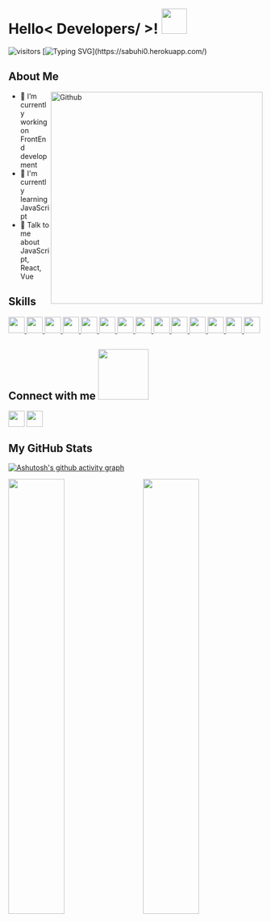 <h1>Hello< Developers/ >! <img src= "https://raw.githubusercontent.com/MartinHeinz/MartinHeinz/master/wave.gif" width = 50px> </h1>
<p>
 
![visitors](https://visitor-badge.glitch.me/badge?page_id=Sabuhi0.Sabuhi0)
[![Typing SVG](https://readme-typing-svg.herokuapp.com?size=22&lines=I'm+Web+Developer.)](https://sabuhi0.herokuapp.com/)
</p>
<h2> About Me </h2>
<img width="420px" align="right" alt="Github" src="https://news.mit.edu/sites/default/files/styles/news_article__image_gallery/public/images/202012/MIT-Coding-Brain-01-press_0.jpg?itok=JKoUflf8" />
 
- 🔭 I’m currently working on FrontEnd development
- 🌱 I'm currently learning JavaScript
- 💬 Talk to me about JavaScript, React, Vue

<h2> Skills </h2>
<a href="#" > <img width ='32px' src ='https://raw.githubusercontent.com/rahulbanerjee26/githubAboutMeGenerator/main/icons/python.svg'> </a>
<a href="#" > <img width ='32px' src ='https://raw.githubusercontent.com/rahulbanerjee26/githubAboutMeGenerator/main/icons/tailwind.svg'> </a>
<a href="#" ><img width ='32px' src ='https://raw.githubusercontent.com/rahulbanerjee26/githubAboutMeGenerator/main/icons/javascript.svg'> </a>
<a href="#" ><img width ='32px' src ='https://raw.githubusercontent.com/rahulbanerjee26/githubAboutMeGenerator/main/icons/sqlite.svg'> </a>
<a href="#" ><img width ='32px' src ='https://raw.githubusercontent.com/rahulbanerjee26/githubAboutMeGenerator/main/icons/bootstrap.svg'> </a>
<a href="#" ><img width ='32px' src ='https://raw.githubusercontent.com/rahulbanerjee26/githubAboutMeGenerator/main/icons/css.svg'> </a>
<a href="#" ><img width ='32px' src ='https://raw.githubusercontent.com/rahulbanerjee26/githubAboutMeGenerator/main/icons/flask.svg'> </a>
<a href="#" ><img width ='32px' src ='https://raw.githubusercontent.com/rahulbanerjee26/githubAboutMeGenerator/main/icons/git.svg'> </a>
<a href="#" ><img width ='32px' src ='https://raw.githubusercontent.com/rahulbanerjee26/githubAboutMeGenerator/main/icons/github.svg'> </a>
<a href="#" ><img width ='32px' src ='https://raw.githubusercontent.com/rahulbanerjee26/githubAboutMeGenerator/main/icons/heroku.svg'> </a>
<a href="#" ><img width ='32px' src ='https://raw.githubusercontent.com/rahulbanerjee26/githubAboutMeGenerator/main/icons/sass.svg'> </a>
<a href="#" ><img width ='32px' src ='https://camo.githubusercontent.com/ed93c2b000a76ceaad1503e7eb9356591b885227e82a36a005b9d3498b303ba5/68747470733a2f2f7777772e766563746f726c6f676f2e7a6f6e652f6c6f676f732f6669676d612f6669676d612d69636f6e2e737667'> </a> 
<a href="#" > <img width ='32px' src ='https://raw.githubusercontent.com/rahulbanerjee26/githubAboutMeGenerator/main/icons/html.svg'> </a>
<a href="#" > <img width ='32px' src ='https://raw.githubusercontent.com/rahulbanerjee26/githubAboutMeGenerator/main/icons/linux.svg'> </a>

<h2> Connect with me <img src='https://raw.githubusercontent.com/ShahriarShafin/ShahriarShafin/main/Assets/handshake.gif' width="100px"> </h2>
<a href = 'https://sabuhi0.herokuapp.com/'> <img width = '32px' align= 'center' src="https://raw.githubusercontent.com/rahulbanerjee26/githubAboutMeGenerator/main/icons/portfolio.png"/></a> 
<a href = 'https://www.linkedin.com/in/sabuhi-gasimov-0466b5226/'> <img width = '32px' align= 'center' src="https://play-lh.googleusercontent.com/kMofEFLjobZy_bCuaiDogzBcUT-dz3BBbOrIEjJ-hqOabjK8ieuevGe6wlTD15QzOqw"/></a> 

<h2> My GitHub Stats </h2>

[![Ashutosh's github activity graph](https://activity-graph.herokuapp.com/graph?username=sabuhi0&theme=react-dark)](https://github.com/ashutosh00710/github-readme-activity-graph)

<img align="right" src="https://github-readme-streak-stats.herokuapp.com/?user=sabuhi0&theme=dark" padding-left='0px' width='47%' />
<a href="https://github.com/anuraghazra/github-readme-stats"><img align="left" src="https://github-readme-stats.vercel.app/api?username=Sabuhi0&count_private=true&show_icons=true&theme=dark" padding-right='0px' width='47%' /></a>
